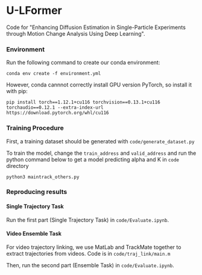 # U-LFormer

Code for "Enhancing Diffusion Estimation in Single-Particle Experiments through Motion Change Analysis Using Deep Learning".

### Environment

Run the following command to create our conda environment:
```
conda env create -f environment.yml
```
However, conda cannnot correctly install GPU version PyTorch, so install it with pip:
```
pip install torch==1.12.1+cu116 torchvision==0.13.1+cu116 torchaudio==0.12.1 --extra-index-url https://download.pytorch.org/whl/cu116
```

### Training Procedure

First, a training dataset should be generated with `code/generate_dataset.py`

To train the model, change the `train_address` and `valid_address` and run the python command below to get a model predicting alpha and K in `code` directory
```
python3 maintrack_others.py
```


### Reproducing results

#### Single Trajectory Task

Run the first part (Single Trajectory Task) in `code/Evaluate.ipynb`.

#### Video Ensemble Task

For video trajectory linking, we use MatLab and TrackMate together to extract trajectories from videos. Code is in `code/traj_link/main.m`

Then, run the second part (Ensemble Task) in `code/Evaluate.ipynb`.